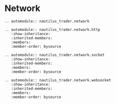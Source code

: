 # Network

```{eval-rst}
.. automodule:: nautilus_trader.network
```

```{eval-rst}
.. automodule:: nautilus_trader.network.http
   :show-inheritance:
   :inherited-members:
   :members:
   :member-order: bysource
```

```{eval-rst}
.. automodule:: nautilus_trader.network.socket
   :show-inheritance:
   :inherited-members:
   :members:
   :member-order: bysource
```

```{eval-rst}
.. automodule:: nautilus_trader.network.websocket
   :show-inheritance:
   :inherited-members:
   :members:
   :member-order: bysource
```
